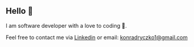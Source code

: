 ## Hello 👋

I am software developer with a love to coding 💙.

Feel free to contact me via [Linkedin](https://www.linkedin.com/in/konradryczko) or email: konradryczko1@gmail.com

<!--
**Ryczko/Ryczko** is a ✨ _special_ ✨ repository because its `README.md` (this file) appears on your GitHub profile.

Here are some ideas to get you started:

- 🔭 I’m currently working on ...
- 🌱 I’m currently learning ...
- 👯 I’m looking to collaborate on ...
- 🤔 I’m looking for help with ...
- 💬 Ask me about ...
- 📫 How to reach me: ...
- 😄 Pronouns: ...
- ⚡ Fun fact: ...
-->
